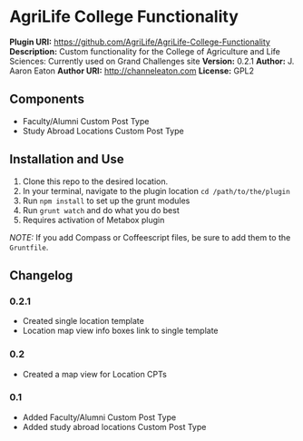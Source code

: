 # AgriLife College Functionality

__Plugin URI:__ https://github.com/AgriLife/AgriLife-College-Functionality
__Description:__ Custom functionality for the College of Agriculture and Life Sciences: Currently used on Grand Challenges site
__Version:__ 0.2.1
__Author:__ J. Aaron Eaton
__Author URI:__ http://channeleaton.com
__License:__ GPL2

## Components
 - Faculty/Alumni Custom Post Type
 - Study Abroad Locations Custom Post Type

## Installation and Use

1. Clone this repo to the desired location.
2. In your terminal, navigate to the plugin location `cd /path/to/the/plugin`
3. Run `npm install` to set up the grunt modules
4. Run `grunt watch` and do what you do best
5. Requires activation of Metabox plugin

*NOTE:* If you add Compass or Coffeescript files, be sure to add them to the `Gruntfile`.


## Changelog

### 0.2.1

* Created single location template
* Location map view info boxes link to single template

### 0.2

* Created a map view for Location CPTs

### 0.1

 * Added Faculty/Alumni Custom Post Type
 * Added study abroad locations Custom Post Type
